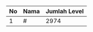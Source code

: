 | No | Nama            | Jumlah Level |
|----|-----------------|--------------|
| 1  | #    |    2974        |
